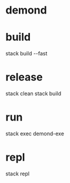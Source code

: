 # demond


# build

stack build --fast

# release

stack clean
stack build


# run

stack exec demond-exe

# repl

stack repl




